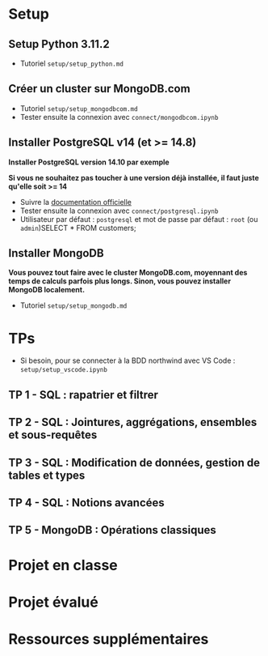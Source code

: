 # Setup


## Setup Python 3.11.2
- Tutoriel `setup/setup_python.md`

## Créer un cluster sur MongoDB.com
- Tutoriel `setup/setup_mongodbcom.md`
- Tester ensuite la connexion avec `connect/mongodbcom.ipynb`


## Installer PostgreSQL v14 (et >= 14.8) 

**Installer PostgreSQL version 14.10 par exemple**

**Si vous ne souhaitez pas toucher à une version déjà installée, il faut juste qu'elle soit >= 14**

- Suivre la [documentation officielle](https://www.postgresql.org/download/)
- Tester ensuite la connexion avec `connect/postgresql.ipynb`
- Utilisateur par défaut : `postgresql` et mot de passe par défaut : `root` (ou `admin`)SELECT * FROM customers;


## Installer MongoDB 

**Vous pouvez tout faire avec le cluster MongoDB.com, moyennant des temps de calculs parfois plus longs. Sinon, vous pouvez installer MongoDB localement.**
- Tutoriel `setup/setup_mongodb.md`


# TPs

- Si besoin, pour se connecter à la BDD northwind avec VS Code : `setup/setup_vscode.ipynb`

## TP 1 - SQL : rapatrier et filtrer

## TP 2 - SQL : Jointures, aggrégations, ensembles et sous-requêtes

## TP 3 - SQL : Modification de données, gestion de tables et types

## TP 4 - SQL : Notions avancées

## TP 5 - MongoDB : Opérations classiques


# Projet en classe

# Projet évalué

# Ressources supplémentaires